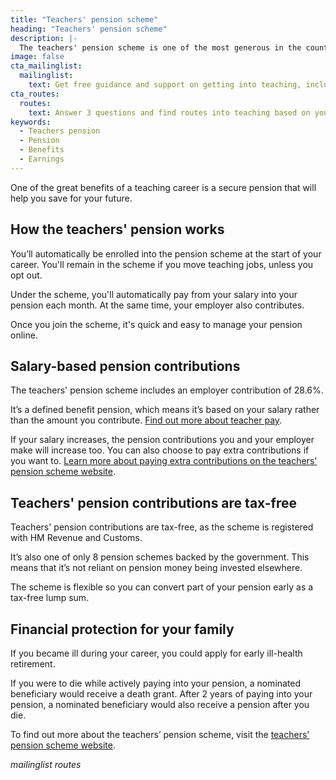 ```yaml
---
title: "Teachers' pension scheme"
heading: "Teachers' pension scheme"
description: |-
  The teachers' pension scheme is one of the most generous in the country. Learn more about the benefits of the teachers' pension scheme.
image: false
cta_mailinglist:
  mailinglist:
    text: Get free guidance and support on getting into teaching, including learning more about the benefits of a career in teaching.
cta_routes:
  routes:
    text: Answer 3 questions and find routes into teaching based on your circumstances.
keywords:
  - Teachers pension
  - Pension
  - Benefits
  - Earnings
---
```

One of the great benefits of a teaching career is a secure pension that will help you save for your future. 

## How the teachers' pension works

You’ll automatically be enrolled into the pension scheme at the start of your career. You'll remain in the scheme if you move teaching jobs, unless you opt out. 

Under the scheme, you'll automatically pay from your salary into your pension each month. At the same time, your employer also contributes.

Once you join the scheme, it's quick and easy to manage your pension online.

## Salary-based pension contributions

The teachers' pension scheme includes an employer contribution of 28.6%.

It’s a defined benefit pension, which means it’s based on your salary rather than the amount you contribute. [Find out more about teacher pay](/life-as-a-teacher/pay-and-benefits/teacher-pay).

If your salary increases, the pension contributions you and your employer make will increase too. You can also choose to pay extra contributions if you want to. [Learn more about paying extra contributions on the teachers' pension scheme website](https://www.teacherspensions.co.uk/members/working-life/paying-in/increasing-your-pension/additional-pension.aspx).

## Teachers' pension contributions are tax-free

Teachers' pension contributions are tax-free, as the scheme is registered with HM Revenue and Customs.

It’s also one of only 8 pension schemes backed by the government. This means that it’s not reliant on pension money being invested elsewhere.

The scheme is flexible so you can convert part of your pension early as a tax-free lump sum. 

## Financial protection for your family

If you became ill during your career, you could apply for early ill-health retirement.

If you were to die while actively paying into your pension, a nominated beneficiary would receive a death grant. After 2 years of paying into your pension, a nominated beneficiary would also receive a pension after you die. 

To find out more about the teachers’ pension scheme, visit the [teachers' pension scheme website](https://www.teacherspensions.co.uk/members/new-starter.aspx).

$mailinglist$
$routes$